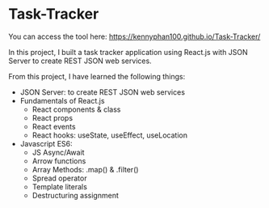 # Task-Tracker

You can access the tool here: https://kennyphan100.github.io/Task-Tracker/

In this project, I built a task tracker application using React.js with JSON Server to create REST JSON web services.

From this project, I have learned the following things:
* JSON Server: to create REST JSON web services
* Fundamentals of React.js
  * React components & class
  * React props
  * React events
  * React hooks: useState, useEffect, useLocation
* Javascript ES6:
	* JS Async/Await
	* Arrow functions
	* Array Methods: .map() & .filter()
	* Spread operator
	* Template literals
	* Destructuring assignment

